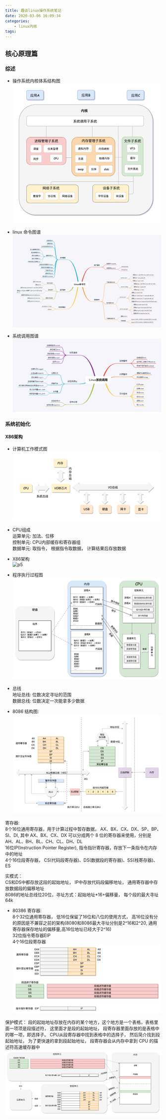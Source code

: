 ```yaml
---
title: 趣谈linux操作系统笔记
date: 2020-03-06 16:09:34
categories:
    - linux内核
tags: 
---
```


## 核心原理篇
### 综述
* 操作系统内核体系结构图   
![p1](/images/linuxkernel_20200306.jpeg)
  
* linux 命令图谱 
![p2](/images/linuxkernel_20200306_1.jpeg)

* 系统调用图谱
![p3](/images/linuxkernel_20200306_2.jpeg)

### 系统初始化  
#### X86架构  
* 计算机工作模式图   
![p4](/images/linuxkernel_20200307_1.jpeg)    


* CPU组成  
运算单元: 加法、位移  
控制单元: CPU内部缓存和寄存器组   
数据单元: 取指令， 根据指令取数据， 计算结果后存放数据  


* X86架构   
![p5](/images/linuxkernel_20200307_2.jpeg)  


* 程序执行过程图  
![p6](/images/linuxkernel_20200308_1.jpeg)


* 总线  
地址总线: 位数决定寻址的范围  
数据总线: 位数决定一次能拿多少数据  

* 8086
结构图:     
![p7](/images/linuxkernel_20200308_3.jpeg)  

寄存器:  
8个16位通用寄存器，用于计算过程中暂存数据， AX、BX、CX、DX、SP、BP、SI、DI, 其中 AX、BX、CX、DX 可以分成两个 8 位的寄存器来使用，分别是 AH、AL、BH、BL、CH、CL、DH、DL  
16位IP(Instruction Pointer Register), 指令指针寄存器，存放下一条指令在内存中的地址   
4个16位段寄存器， CS(代码段寄存器)、DS(数据段的寄存器)、SS(栈寄存器)、ES   

实模式：  
CS和DS中都存放这段的起始地址， IP中存放代码段偏移地址， 通用寄存器中存放数据段的偏移地址  
8086的地址总线位20位，寻址方式：起始地址*16+偏移量， 每个段的最大寻址64k  

* 80386 
寄存器:  
8个32位通用寄存器， 低16位保留了16位和八位的使用方式， 高16位没有分的原因是不兼容之前的架构(8080和8086最大寻址分别是2^16和2^20, 通用寄存器保存地址的偏移量,高16位地址已经大于2^16)  
32位指令寄存器EIP  
4个16位段寄存器    
![p8](/images/linuxkernel_20200308_4.jpeg)  


保护模式： 
段的起始地址存放在内存的某个地方，这个地方是一个表格，表格里面一项项是段描述符， 这里面才是段的起始地址， 段寄存器里面存放的是表格中的哪一项，即选择子。 CPU从段寄存器中找到表格中的选择子， 然后简介找到段起始地址， 为了更快速的拿到段起始地址， 段寄存器会从内存中拿到 CPU 的描述符高速缓存器中    
![p9](/images/linuxkernel_20200308_5.jpeg)  

















